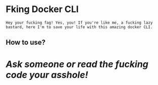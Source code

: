 # Fking Docker CLI

```Hey your fucking fag! Yes, you! If you're like me, a fucking lazy bastard, here I'm to save your life with this amazing docker CLI.```

## How to use?

# *Ask someone or read the fucking code your asshole!*
